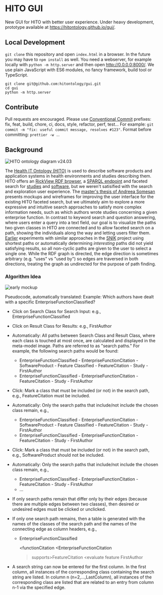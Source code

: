 # HITO GUI

New GUI for HITO with better user experience.
Under heavy development, prototype available at <https://hitontology.github.io/gui/>.

## Local Development

`git clone` this repository and open `index.html` in a browser.
In the future you may have to `npm install` as well.
You need a webserver, for example locally with `python -m http.server` and then open <http://0.0.0.0:8000/>.
We use plain JavaScript with ES6 modules, no fancy framework, build tool or TypeScript.

    git clone git@github.com:hitontology/gui.git
    cd gui
    python -m http.server

## Contribute

Pull requests are encouraged.
Please use [Conventional Commit](https://www.conventionalcommits.org/en/v1.0.0/) prefixes: fix, feat, build, chore, ci, docs, style, refactor, perf, test...
For example: `git commit -m "fix: useful commit message, resolves #123"`.
Format before committing: `prettier -w .`.

## Background

![HITO ontology diagram v24.03](https://hitontology.eu/public/2024-03-hito_diagram.svg)

The [Health IT Ontology (HITO)](https://hitontology.eu/) is used to describe software products and application systems in health environments and studies describing them.
HITO offers an [RickView RDF browser](https://hitontology.eu/ontology/), a [SPARQL endpoint](https://hitontology.eu/sparql/) and faceted search for [studies](https://hitontology.eu/search/) and [software](https://hitontology.eu/search/softwareproduct.html),
but we weren't satisified with the search and exploration user experience.
The [master's thesis of Andreea Somesan](https://hitontology.eu/public/studenttheses/Masterarbeit_Andreea_Somesan.pdf) presents mockups and wireframes for improving the user interface for the existing HITO faceted search,
but we ultimately aim to explore a more expressive and intuitive search approaches to satisfy more complex information needs, such as which authors wrote studies concerning a given enterprise function.
In contrast to keyword search and question answering, where users enter a query into a text field, our goal is to visualize the paths two given classes in HITO are connected and to allow faceted search on a path, showing the individuals along the way and letting users filter them.
[Earlier](https://github.com/snikproject/ciono) experiments with similar approaches in the [SNIK](https://www.snik.eu/) project using shortest paths or automatically determining _interesting_ paths did not yield satisfying results, so all non-cyclic paths are given to the user to select a single one.
While the RDF graph is directed, the edge direction is sometimes arbitrary (e.g. "uses" vs "used by") so edges are traversed in both directions, treating the graph as undirected for the purpose of path finding.

### Algorithm Idea

![early mockup](https://user-images.githubusercontent.com/43496783/122712136-b8442100-d263-11eb-9e2a-c3414e17db92.png)

Pseudocode, automatically translated:
Example: Which authors have dealt with a specific EnterpriseFunctionClassified?

- Click on Search Class for Search Input: e.g., EnterpriseFunctionClassified
- Click on Result Class for Results: e.g., FirstAuthor
- Automatically: All paths between Search Class and Result Class, where each class is touched at most once, are calculated and displayed in the meta-model image. Paths are referred to as "search paths." For example, the following search paths would be found:
  - EnterpriseFunctionClassified - EnterpriseFunctionCitation - SoftwareProduct - Feature Classified - FeatureCitation - Study - FirstAuthor
  - EnterpriseFunctionClassified - EnterpriseFunctionCitation - FeatureCitation - Study - FirstAuthor
- Click: Mark a class that must be included (or not) in the search path, e.g., FeatureCitation must be included.
- Automatically: Only the search paths that include/not include the chosen class remain, e.g.,
  - EnterpriseFunctionClassified - EnterpriseFunctionCitation - SoftwareProduct - Feature Classified - FeatureCitation - Study - FirstAuthor
  - EnterpriseFunctionClassified - EnterpriseFunctionCitation - FeatureCitation - Study - FirstAuthor
- Click: Mark a class that must be included (or not) in the search path, e.g., SoftwareProduct should not be included.
- Automatically: Only the search paths that include/not include the chosen class remain, e.g.,
  - EnterpriseFunctionClassified - EnterpriseFunctionCitation - FeatureCitation - Study - FirstAuthor
  - ...
- If only search paths remain that differ only by their edges (because there are multiple edges between two classes), then desired or undesired edges must be clicked or unclicked.
- If only one search path remains, then a table is generated with the names of the classes of the search path and the names of the connecting edge as column headers, e.g.,

  - EnterpriseFunctionClassified

    <functionCitation <EnterpriseFunctionCitation

    > supports>FeatureCitation
    > <evaluate feature <Study
    > firstAuthor>FirstAuthor

- A search string can now be entered for the first column. In the first column, all instances of the corresponding class containing the search string are listed. In column n (n=2,...,LastColumn), all instances of the corresponding class are listed that are related to an entry from column n-1 via the specified edge.
